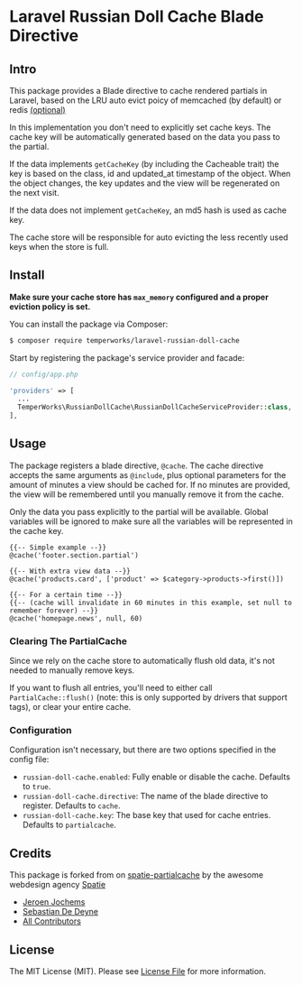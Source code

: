 # Laravel Russian Doll Cache Blade Directive

## Intro
This package provides a Blade directive to cache rendered partials in Laravel, based on the LRU auto evict poicy of memcached (by default) or redis [(optional)](https://redis.io/topics/lru-cache)

In this implementation you don't need to explicitly set cache keys. The cache key will be automatically generated based on the data you pass to the partial. 

If the data implements ```getCacheKey``` (by including the Cacheable trait) the key is based on the class, id and updated_at timestamp of the object. When the object changes, the key updates and the view will be regenerated on the next visit. 

If the data does not implement ```getCacheKey```, an md5 hash is used as cache key.

The cache store will be responsible for auto evicting the less recently used keys when the store is full.

## Install

**Make sure your cache store has ```max_memory``` configured and a proper eviction policy is set.**

You can install the package via Composer:

```bash
$ composer require temperworks/laravel-russian-doll-cache
```

Start by registering the package's service provider and facade:

```php
// config/app.php

'providers' => [
  ...
  TemperWorks\RussianDollCache\RussianDollCacheServiceProvider::class,
],

```

## Usage

The package registers a blade directive, `@cache`. The cache directive accepts the same arguments as `@include`, plus optional parameters for the amount of minutes a view should be cached for. If no minutes are provided, the view will be remembered until you manually remove it from the cache.

Only the data you pass explicitly to the partial will be available. Global variables will be ignored to make sure all the variables will be represented in the cache key.

```
{{-- Simple example --}}
@cache('footer.section.partial')

{{-- With extra view data --}}
@cache('products.card', ['product' => $category->products->first()])

{{-- For a certain time --}}
{{-- (cache will invalidate in 60 minutes in this example, set null to remember forever) --}}
@cache('homepage.news', null, 60)
```

### Clearing The PartialCache

Since we rely on the cache store to automatically flush old data, it's not needed to manually remove keys. 

If you want to flush all entries, you'll need to either call `PartialCache::flush()` (note: this is only supported by drivers that support tags), or clear your entire cache.

### Configuration

Configuration isn't necessary, but there are two options specified in the config file:

- `russian-doll-cache.enabled`: Fully enable or disable the cache. Defaults to `true`.
- `russian-doll-cache.directive`: The name of the blade directive to register. Defaults to `cache`.
- `russian-doll-cache.key`: The base key that used for cache entries. Defaults to `partialcache`.

## Credits

This package is forked from on [spatie-partialcache](https://github.com/spatie/laravel-partialcache) by the awesome webdesign agency [Spatie](https://spatie.be/opensource)

- [Jeroen Jochems](http://temper.works)
- [Sebastian De Deyne](https://github.com/sebastiandedeyne)
- [All Contributors](../../contributors)


## License

The MIT License (MIT). Please see [License File](LICENSE.md) for more information.
